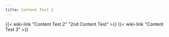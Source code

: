 ```yaml
---
title: Content Test 2
---
```

{{< wiki-link "Content Test 2" "2nd Content Test" >}}
{{< wiki-link "Content Test 3" >}}